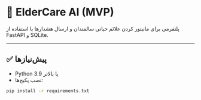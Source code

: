 # 🧓 ElderCare AI (MVP)

پلتفرمی برای مانیتور کردن علائم حیاتی سالمندان و ارسال هشدارها با استفاده از FastAPI و SQLite.

---

## ✅ پیش‌نیازها

- Python 3.9 یا بالاتر
- نصب پکیج‌ها:

```bash
pip install -r requirements.txt